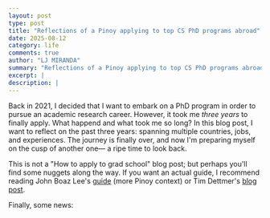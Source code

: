 ```yaml
---
layout: post
type: post
title: "Reflections of a Pinoy applying to top CS PhD programs abroad"
date: 2025-08-12
category: life
comments: true
author: "LJ MIRANDA"
summary: "Reflections of a Pinoy applying to top CS PhD programs abroad"
excerpt: |
description: |
---
```


<span class="firstcharacter">B</span>ack in 2021, I decided that I want to embark on a PhD program in order to pursue an academic research career.
However, it took me *three years* to finally apply.
What happend and what took me so long?
In this blog post, I want to reflect on the past three years: spanning multiple countries, jobs, and experiences.
The journey is finally over, and now I'm preparing myself on the cusp of another one&mdash; a ripe time to look back.

This is not a "How to apply to grad school" blog post; but perhaps you'll find some nuggets along the way.
If you want an actual guide, I recommend reading John Boaz Lee's [guide](https://drive.google.com/file/d/1N5ETwBh9dyLpxGRKIA9LXXJ_Jy44i1TP/view) (more Pinoy context) or Tim Dettmer's [blog post](https://timdettmers.com/2018/11/26/phd-applications/).

Finally, some news:

